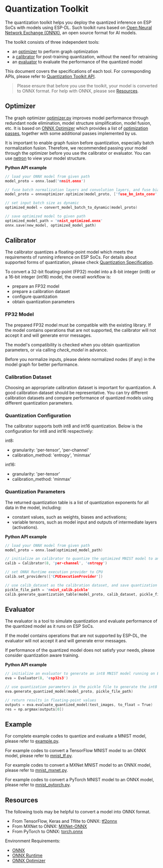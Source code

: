 # Quantization Toolkit

The quantization toolkit helps you deploy the quantized inference on ESP SoCs with models using ESP-DL. Such toolkit runs based on [Open Neural Network Exchange (ONNX)](https://github.com/onnx/onnx), an open source format for AI models.

The toolkit consists of three independent tools:

- an [optimizer](#optimizer) to perform graph optimization
- a [calibrator](#calibrator) for post-training quantization, without the need for retraining
- an [evaluator](#evaluator) to evaluate the performance of the quantized model

This document covers the specifications of each tool. For corresponding APIs, please refer to [Quantization Toolkit API](quantization_tool_api.md).

> Please ensure that before you use the toolkit, your model is converted to ONNX format. For help with ONNX, please see [Resources](#resources).


## Optimizer

The graph optimizer [optimizer.py]() improves model performance through redundant node elimination, model structure simplification, model fusion, etc. It is based on [ONNX Optimizer](https://github.com/onnx/optimizer) which provides a list of [optimization passes](https://github.com/onnx/optimizer/tree/master/onnxoptimizer/passes), together with some additional passes implemented by us.

It is important to enable graph fusion before quantization, especially batch normalization fusion. Therefore, we recommended passing your model through the optimizer before you use the calibrator or evaluator. You can use [netron](https://github.com/lutzroeder/netron) to view your model structure.


**Python API example**

```cpp
// load your ONNX model from given path
model_proto = onnx.load('mnsit.onnx')

// fuse batch normalization layers and convolution layers, and fuse biases and convolution layers
model_proto = onnxoptimizer.optimize(model_proto, ['fuse_bn_into_conv', 'fuse_add_bias_into_conv'])

// set input batch size as dynamic
optimized_model = convert_model_batch_to_dynamic(model_proto)

// save optimized model to given path
optimized_model_path = 'mnist_optimized.onnx'
onnx.save(new_model, optimized_model_path)
```

## Calibrator

The calibrator quantizes a floating-point model which meets the requirements of running inference on ESP SoCs. For details about supported forms of quantization, please check [Quantization Specification](quantization_specification.md).

To convert a 32-bit floating-point (FP32) model into a 8-bit integer (int8) or a 16-bit integer (int16) model, the overall workflow is:
- prepare an FP32 model
- prepare a calibration dataset
- configure quantization
- obtain quantization parameters

### FP32 Model

The prepared FP32 model must be compatible with the existing library. If the model contains operations that are not supported, the calibrator will not accept it and will generate error messages.

The model's compatibility is checked when you obtain quantization parameters, or via calling *check_model* in advance. 

Before you normalize inputs, please delete normalized nodes (if any) in the model graph for better performance.

### Calibration Dataset

Choosing an appropriate calibration dataset is important for quantization. A good calibration dataset should be representative. You can try different calibration datasets and compare performance of quantized models using different quantization parameters.

### Quantization Configuration

The calibrator supports both int8 and int16 quantization. Below is the configuration for int8 and int16 respectively:

int8:
- granularity: 'per-tensor', 'per-channel'
- calibration_method: 'entropy', 'minmax'

int16:
- granularity: 'per-tensor'
- calibration_method: 'minmax'

### Quantization Parameters

The returned quantization table is a list of quantization exponents for all data in the model, including:
- constant values, such as weights, biases and activations;
- variable tensors, such as model input and outputs of intermediate layers (activations).


**Python API example**

```cpp
// load your ONNX model from given path
model_proto = onnx.load(optimized_model_path)

// initialize an calibrator to quantize the optimized MNIST model to an int8 model per channel using entropy method
calib = Calibrator(8, 'per-channel', 'entropy')

// set ONNX Runtime execution provider to CPU
calib.set_providers(['CPUExecutionProvider'])

// use calib_dataset as the calibration dataset, and save quantization parameters to the pickle file
pickle_file_path = 'mnist_calib.pickle'
calib.generate_quantization_table(model_proto, calib_dataset, pickle_file_path)
```

## Evaluator

The evaluator is a tool to simulate quantization and evaluate performance of the quantized model as it runs on ESP SoCs.

If the model contains operations that are not supported by ESP-DL, the evaluator will not accept it and will generate error messages.

If performance of the quantized model does not satisfy your needs, please consider quantization aware training.


**Python API example**

```cpp
// initialize an evaluator to generate an int8 MNIST model running on ESP32-S3 SoC
eva = Evaluator(8, 'esp32s3')

// use quantization parameters in the pickle file to generate the int8 model
eva.generate_quantized_model(model_proto, pickle_file_path)

// return results in floating-point values
outputs = eva.evaluate_quantized_model(test_images, to_float = True)
res = np.argmax(outputs[0])
```

## Example

For complete example codes to quantize and evaluate a MNIST model, please refer to [example.py]().

For example codes to convert a TensorFlow MNIST model to an ONNX model, please refer to [mnist_tf.py]().

For example codes to convert a MXNet MNIST model to an ONNX model, please refer to [mnist_mxnet.py]().

For example codes to convert a PyTorch MNIST model to an ONNX model, please refer to [mnist_pytorch.py]().


## Resources

The following tools may be helpful to convert a model into ONNX format.

- From TensorFlow, Keras and Tflite to ONNX: [tf2onnx](https://github.com/onnx/tensorflow-onnx) 
- From MXNet to ONNX: [MXNet-ONNX](https://mxnet.apache.org/versions/1.8.0/api/python/docs/tutorials/deploy/export/onnx.html) 
- From PyTorch to ONNX: [torch.onnx](https://pytorch.org/docs/stable/onnx.html)

Environment Requirements:
- [ONNX](https://github.com/onnx/onnx)
- [ONNX Runtime](https://github.com/microsoft/onnxruntime)
- [ONNX Optimizer](https://github.com/onnx/optimizer)
